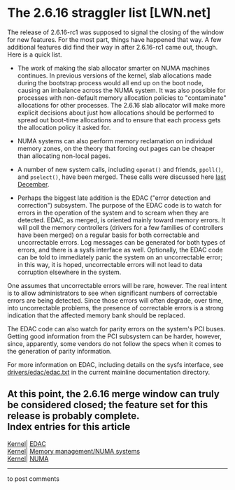 # The 2.6.16 straggler list [LWN.net]

The release of 2.6.16-rc1 was supposed to signal the closing of the window for new features. For the most part, things have happened that way. A few additional features did find their way in after 2.6.16-rc1 came out, though. Here is a quick list. 

  * The work of making the slab allocator smarter on NUMA machines continues. In previous versions of the kernel, slab allocations made during the bootstrap process would all end up on the boot node, causing an imbalance across the NUMA system. It was also possible for processes with non-default memory allocation policies to "contaminate" allocations for other processes. The 2.6.16 slab allocator will make more explicit decisions about just how allocations should be performed to spread out boot-time allocations and to ensure that each process gets the allocation policy it asked for. 

  * NUMA systems can also perform memory reclamation on individual memory zones, on the theory that forcing out pages can be cheaper than allocating non-local pages. 

  * A number of new system calls, including `openat()` and friends, `ppoll()`, and `pselect()`, have been merged. These calls were discussed here [last December](http://lwn.net/Articles/164887/). 

  * Perhaps the biggest late addition is the EDAC ("error detection and correction") subsystem. The purpose of the EDAC code is to watch for errors in the operation of the system and to scream when they are detected. EDAC, as merged, is oriented mainly toward memory errors. It will poll the memory controllers (drivers for a few families of controllers have been merged) on a regular basis for both correctable and uncorrectable errors. Log messages can be generated for both types of errors, and there is a sysfs interface as well. Optionally, the EDAC code can be told to immediately panic the system on an uncorrectable error; in this way, it is hoped, uncorrectable errors will not lead to data corruption elsewhere in the system. 

One assumes that uncorrectable errors will be rare, however. The real intent is to allow administrators to see when significant numbers of correctable errors are being detected. Since those errors will often degrade, over time, into uncorrectable problems, the presence of correctable errors is a strong indication that the affected memory bank should be replaced. 

The EDAC code can also watch for parity errors on the system's PCI buses. Getting good information from the PCI subsystem can be harder, however, since, apparently, some vendors do not follow the specs when it comes to the generation of parity information. 

For more information on EDAC, including details on the sysfs interface, see [drivers/edac/edac.txt](/Articles/168975/) in the current mainline documentation directory. 




At this point, the 2.6.16 merge window can truly be considered closed; the feature set for this release is probably complete.  
Index entries for this article  
---  
[Kernel](/Kernel/Index)| [EDAC](/Kernel/Index#EDAC)  
[Kernel](/Kernel/Index)| [Memory management/NUMA systems](/Kernel/Index#Memory_management-NUMA_systems)  
[Kernel](/Kernel/Index)| [NUMA](/Kernel/Index#NUMA)  
  


* * *

to post comments 

